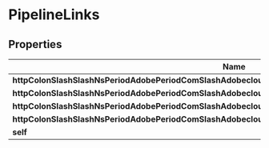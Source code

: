 
# PipelineLinks

## Properties
Name | Type | Description | Notes
------------ | ------------- | ------------- | -------------
**httpColonSlashSlashNsPeriodAdobePeriodComSlashAdobecloudSlashRelSlashProgram** | [**HalLink**](HalLink.md) |  |  [optional]
**httpColonSlashSlashNsPeriodAdobePeriodComSlashAdobecloudSlashRelSlashExecution** | [**HalLink**](HalLink.md) |  |  [optional]
**httpColonSlashSlashNsPeriodAdobePeriodComSlashAdobecloudSlashRelSlashExecutions** | [**HalLink**](HalLink.md) |  |  [optional]
**httpColonSlashSlashNsPeriodAdobePeriodComSlashAdobecloudSlashRelSlashRollbackLastSuccessfulExecution** | [**HalLink**](HalLink.md) |  |  [optional]
**self** | [**HalLink**](HalLink.md) |  |  [optional]



